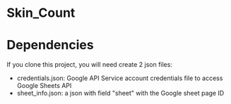 # Skin_Count

# Dependencies
If you clone this project, you will need create 2 json files:

 - credentials.json: Google API Service account credentials file to access Google Sheets API
 - sheet_info.json: a json with field "sheet" with the Google sheet page ID

